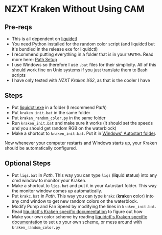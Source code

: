 # NZXT Kraken Without Using CAM

## Pre-reqs

- This is all dependent on [liquidctl](https://github.com/jonasmalacofilho/liquidctl)
- You need Python installed for the random color script (and liquidctl but it's bundled in the release exe for liquidctl)
- I recommend putting everything in a folder that is in your `%PATH%`. Read more here: [Path Setup](https://github.com/lambdan/Setup/blob/master/Windows/Path%20Setup.md)
- I use Windows so therefore I use `.bat` files for their simplicity. All of this should work fine on Unix systems if you just translate them to Bash scripts
- I have only tested with _NZXT Kraken X62_, as that is the cooler I have

## Steps

- Put [liquidctl.exe](https://github.com/jonasmalacofilho/liquidctl/releases) in a folder (I recommend _Path_)
- Put `kraken_init.bat` in the same folder	
- Put `kraken_random_color.py` in the same folder
- Run `kraken_init.bat` and make sure it works (it should set the speeds and you should get random RGB on the waterblock)
- Make a shortcut to `kraken_init.bat`. Put it in [Windows' Autostart folder](https://www.howtogeek.com/228467/how-to-make-a-program-run-at-startup-on-any-computer/).

Now whenever your computer restarts and Windows starts up, your Kraken should be automatically configured.

## Optional Steps

- Put `liqs.bat` in _Path_. This way you can type `liqs` (**liq**uid **s**tatus) into any cmd window to monitor your Kraken.
- Make a shortcut to `liqs.bat` and put it in your Autostart folder. This way the monitor window comes up automatically.
- Put `krakc.bat` in _Path_. This way you can type `krakc` (**krak**en **c**olor) into any cmd window to get new random colors on the waterblock.
- Modify Pump and Fan Speed by modifying the lines in `kraken_init.bat`. Read [liquidctl's Kraken specific documentation](https://github.com/jonasmalacofilho/liquidctl/blob/master/docs/nzxt-kraken-x-3rd-generation.md) to figure out how
- Make your own color scheme by reading [liquidctl's Kraken specific documentation](https://github.com/jonasmalacofilho/liquidctl/blob/master/docs/nzxt-kraken-x-3rd-generation.md) to set up your own scheme, or mess around with `kraken_random_color.py`